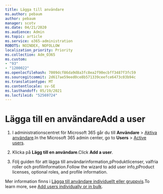 ```yaml
---
title: Lägga till användare
ms.author: pebaum
author: pebaum
manager: scotv
ms.date: 04/21/2020
ms.audience: Admin
ms.topic: article
ms.service: o365-administration
ROBOTS: NOINDEX, NOFOLLOW
localization_priority: Priority
ms.collection: Adm_O365
ms.custom:
- "93"
- "1200022"
ms.openlocfilehash: 7009dcf86da9d8a3fc8ea2f90ecbff3487f3fc59
ms.sourcegitcommit: 2d617ae59eed0ce8b571339ceefce6473c03b94c
ms.translationtype: MT
ms.contentlocale: sv-SE
ms.lasthandoff: 05/19/2021
ms.locfileid: "52569724"
---
```

# <a name="add-a-user"></a><span data-ttu-id="dac1d-102">Lägga till en användare</span><span class="sxs-lookup"><span data-stu-id="dac1d-102">Add a user</span></span>

1. <span data-ttu-id="dac1d-103">I administrationscentret för Microsoft 365 går du till **Användare** > [Aktiva användare](https://admin.microsoft.com/Adminportal/Home?source=applauncher#/users).</span><span class="sxs-lookup"><span data-stu-id="dac1d-103">In the Microsoft 365 admin center, go to **Users** > [Active users](https://admin.microsoft.com/Adminportal/Home?source=applauncher#/users).</span></span>

2. <span data-ttu-id="dac1d-104">Klicka på **Lägg till en användare**.</span><span class="sxs-lookup"><span data-stu-id="dac1d-104">Click **Add a user**.</span></span>

3. <span data-ttu-id="dac1d-105">Följ guiden för att lägga till användarinformation,pProduktlicenser, valfria roller och profilinformation.</span><span class="sxs-lookup"><span data-stu-id="dac1d-105">Follow the wizard to add user info,pProduct licenses, optional roles, and profile information.</span></span>

<span data-ttu-id="dac1d-106">Mer information finns i [Lägga till användare individuellt eller gruppvis](/microsoft-365/admin/add-users/add-users).</span><span class="sxs-lookup"><span data-stu-id="dac1d-106">To learn more, see [Add users individually or in bulk](/microsoft-365/admin/add-users/add-users).</span></span>